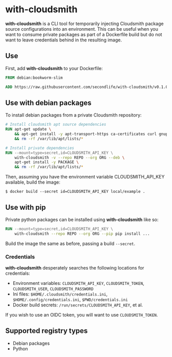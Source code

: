 # with-cloudsmith

**with-cloudsmith** is a CLI tool for temporarily injecting Cloudsmith package
source configurations into an environment. This can be useful when you want
to consume private packages as part of a Dockerfile build but do not want to
leave credentials behind in the resulting image.

## Use

First, add **with-cloudsmith** to your Dockerfile:
```dockerfile
FROM debian:bookworm-slim

ADD https://raw.githubusercontent.com/secondlife/with-cloudsmith/v0.1.0/with-cloudsmith /usr/bin/
```

## Use with debian packages

To install debian packages from a private Cloudsmith repository:
```dockerfile
# Install cloudsmith apt source dependencies
RUN apt-get update \
    && apt-get install -y apt-transport-https ca-certificates curl gnupg \
    && rm -rf /var/lib/apt/lists/*

# Install private dependencies
RUN --mount=type=secret,id=CLOUDSMITH_API_KEY \
    with-cloudsmith -v --repo REPO --org ORG --deb \
    apt-get install -y PACKAGE \
    && rm -rf /var/lib/apt/lists/*
```

Then, assuming you have the environment variable CLOUDSMITH_API_KEY available, build the image:
```
$ docker build --secret id=CLOUDSMITH_API_KEY local/example .
```

## Use with pip

Private python packages can be installed using **with-cloudsmith** like so:

```dockerfile
RUN --mount=type=secret,id=CLOUDSMITH_API_KEY \
    with-cloudsmith --repo REPO --org ORG --pip pip install ...
```

Build the image the same as before, passing a build `--secret`.

### Credentials

**with-cloudsmith** desperately searches the following locations for credentials:

- Environment variables: `CLOUDSMITH_API_KEY`, `CLOUDSMITH_TOKEN`, `CLOUDSMITH_USER`, `CLOUDSMITH_PASSWORD`
- Ini files: `$HOME/.cloudsmith/credentials.ini`, `$HOME/.config/credentials.ini`, `$PWD/credentials.ini`
- Docker build secrets: `/run/secrets/CLOUDSMITH_API_KEY`, et al.

If you wish to use an OIDC token, you will want to use `CLOUDSMITH_TOKEN`.

## Supported registry types

- Debian packages
- Python
